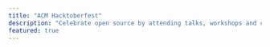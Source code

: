 ```yaml
---
title: "ACM Hacktoberfest"
description: "Celebrate open source by attending talks, workshops and community events. Sign up at https://hacktoberfest.acmutd.co"
featured: true
---
```

